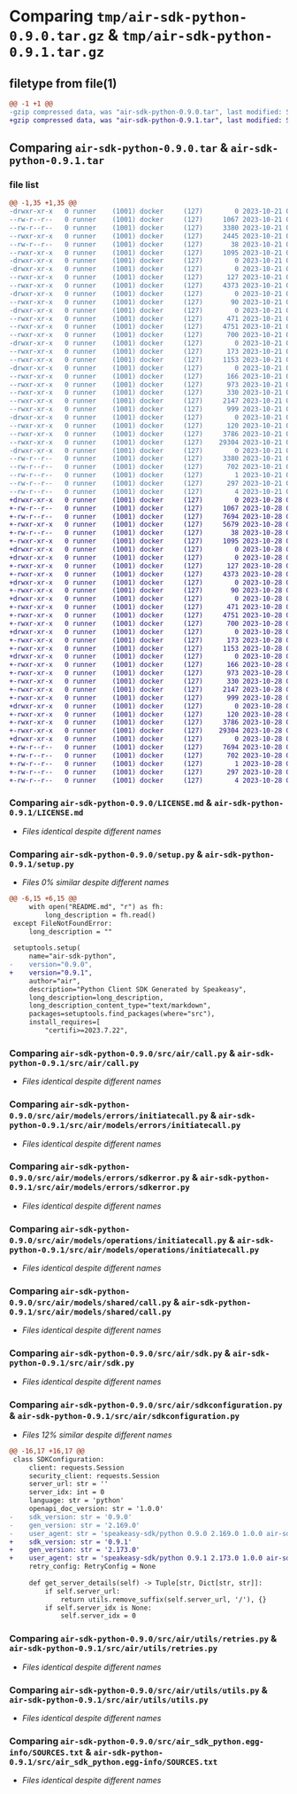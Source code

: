 # Comparing `tmp/air-sdk-python-0.9.0.tar.gz` & `tmp/air-sdk-python-0.9.1.tar.gz`

## filetype from file(1)

```diff
@@ -1 +1 @@
-gzip compressed data, was "air-sdk-python-0.9.0.tar", last modified: Sat Oct 21 00:19:31 2023, max compression
+gzip compressed data, was "air-sdk-python-0.9.1.tar", last modified: Sat Oct 28 00:18:53 2023, max compression
```

## Comparing `air-sdk-python-0.9.0.tar` & `air-sdk-python-0.9.1.tar`

### file list

```diff
@@ -1,35 +1,35 @@
-drwxr-xr-x   0 runner    (1001) docker     (127)        0 2023-10-21 00:19:31.372664 air-sdk-python-0.9.0/
--rw-r--r--   0 runner    (1001) docker     (127)     1067 2023-10-21 00:19:13.000000 air-sdk-python-0.9.0/LICENSE.md
--rw-r--r--   0 runner    (1001) docker     (127)     3380 2023-10-21 00:19:31.372664 air-sdk-python-0.9.0/PKG-INFO
--rwxr-xr-x   0 runner    (1001) docker     (127)     2445 2023-10-21 00:19:13.000000 air-sdk-python-0.9.0/README.md
--rw-r--r--   0 runner    (1001) docker     (127)       38 2023-10-21 00:19:31.372664 air-sdk-python-0.9.0/setup.cfg
--rwxr-xr-x   0 runner    (1001) docker     (127)     1095 2023-10-21 00:19:13.000000 air-sdk-python-0.9.0/setup.py
-drwxr-xr-x   0 runner    (1001) docker     (127)        0 2023-10-21 00:19:31.372664 air-sdk-python-0.9.0/src/
-drwxr-xr-x   0 runner    (1001) docker     (127)        0 2023-10-21 00:19:31.372664 air-sdk-python-0.9.0/src/air/
--rwxr-xr-x   0 runner    (1001) docker     (127)      127 2023-10-21 00:19:13.000000 air-sdk-python-0.9.0/src/air/__init__.py
--rwxr-xr-x   0 runner    (1001) docker     (127)     4373 2023-10-21 00:19:13.000000 air-sdk-python-0.9.0/src/air/call.py
-drwxr-xr-x   0 runner    (1001) docker     (127)        0 2023-10-21 00:19:31.372664 air-sdk-python-0.9.0/src/air/models/
--rwxr-xr-x   0 runner    (1001) docker     (127)       90 2023-10-21 00:19:13.000000 air-sdk-python-0.9.0/src/air/models/__init__.py
-drwxr-xr-x   0 runner    (1001) docker     (127)        0 2023-10-21 00:19:31.372664 air-sdk-python-0.9.0/src/air/models/errors/
--rwxr-xr-x   0 runner    (1001) docker     (127)      471 2023-10-21 00:19:13.000000 air-sdk-python-0.9.0/src/air/models/errors/__init__.py
--rwxr-xr-x   0 runner    (1001) docker     (127)     4751 2023-10-21 00:19:13.000000 air-sdk-python-0.9.0/src/air/models/errors/initiatecall.py
--rwxr-xr-x   0 runner    (1001) docker     (127)      700 2023-10-21 00:19:13.000000 air-sdk-python-0.9.0/src/air/models/errors/sdkerror.py
-drwxr-xr-x   0 runner    (1001) docker     (127)        0 2023-10-21 00:19:31.372664 air-sdk-python-0.9.0/src/air/models/operations/
--rwxr-xr-x   0 runner    (1001) docker     (127)      173 2023-10-21 00:19:13.000000 air-sdk-python-0.9.0/src/air/models/operations/__init__.py
--rwxr-xr-x   0 runner    (1001) docker     (127)     1153 2023-10-21 00:19:13.000000 air-sdk-python-0.9.0/src/air/models/operations/initiatecall.py
-drwxr-xr-x   0 runner    (1001) docker     (127)        0 2023-10-21 00:19:31.372664 air-sdk-python-0.9.0/src/air/models/shared/
--rwxr-xr-x   0 runner    (1001) docker     (127)      166 2023-10-21 00:19:13.000000 air-sdk-python-0.9.0/src/air/models/shared/__init__.py
--rwxr-xr-x   0 runner    (1001) docker     (127)      973 2023-10-21 00:19:13.000000 air-sdk-python-0.9.0/src/air/models/shared/call.py
--rwxr-xr-x   0 runner    (1001) docker     (127)      330 2023-10-21 00:19:13.000000 air-sdk-python-0.9.0/src/air/models/shared/security.py
--rwxr-xr-x   0 runner    (1001) docker     (127)     2147 2023-10-21 00:19:13.000000 air-sdk-python-0.9.0/src/air/sdk.py
--rwxr-xr-x   0 runner    (1001) docker     (127)      999 2023-10-21 00:19:13.000000 air-sdk-python-0.9.0/src/air/sdkconfiguration.py
-drwxr-xr-x   0 runner    (1001) docker     (127)        0 2023-10-21 00:19:31.372664 air-sdk-python-0.9.0/src/air/utils/
--rwxr-xr-x   0 runner    (1001) docker     (127)      120 2023-10-21 00:19:13.000000 air-sdk-python-0.9.0/src/air/utils/__init__.py
--rwxr-xr-x   0 runner    (1001) docker     (127)     3786 2023-10-21 00:19:13.000000 air-sdk-python-0.9.0/src/air/utils/retries.py
--rwxr-xr-x   0 runner    (1001) docker     (127)    29304 2023-10-21 00:19:13.000000 air-sdk-python-0.9.0/src/air/utils/utils.py
-drwxr-xr-x   0 runner    (1001) docker     (127)        0 2023-10-21 00:19:31.372664 air-sdk-python-0.9.0/src/air_sdk_python.egg-info/
--rw-r--r--   0 runner    (1001) docker     (127)     3380 2023-10-21 00:19:30.000000 air-sdk-python-0.9.0/src/air_sdk_python.egg-info/PKG-INFO
--rw-r--r--   0 runner    (1001) docker     (127)      702 2023-10-21 00:19:31.000000 air-sdk-python-0.9.0/src/air_sdk_python.egg-info/SOURCES.txt
--rw-r--r--   0 runner    (1001) docker     (127)        1 2023-10-21 00:19:30.000000 air-sdk-python-0.9.0/src/air_sdk_python.egg-info/dependency_links.txt
--rw-r--r--   0 runner    (1001) docker     (127)      297 2023-10-21 00:19:30.000000 air-sdk-python-0.9.0/src/air_sdk_python.egg-info/requires.txt
--rw-r--r--   0 runner    (1001) docker     (127)        4 2023-10-21 00:19:30.000000 air-sdk-python-0.9.0/src/air_sdk_python.egg-info/top_level.txt
+drwxr-xr-x   0 runner    (1001) docker     (127)        0 2023-10-28 00:18:53.099195 air-sdk-python-0.9.1/
+-rw-r--r--   0 runner    (1001) docker     (127)     1067 2023-10-28 00:18:39.000000 air-sdk-python-0.9.1/LICENSE.md
+-rw-r--r--   0 runner    (1001) docker     (127)     7694 2023-10-28 00:18:53.099195 air-sdk-python-0.9.1/PKG-INFO
+-rwxr-xr-x   0 runner    (1001) docker     (127)     5679 2023-10-28 00:18:39.000000 air-sdk-python-0.9.1/README.md
+-rw-r--r--   0 runner    (1001) docker     (127)       38 2023-10-28 00:18:53.099195 air-sdk-python-0.9.1/setup.cfg
+-rwxr-xr-x   0 runner    (1001) docker     (127)     1095 2023-10-28 00:18:39.000000 air-sdk-python-0.9.1/setup.py
+drwxr-xr-x   0 runner    (1001) docker     (127)        0 2023-10-28 00:18:53.091195 air-sdk-python-0.9.1/src/
+drwxr-xr-x   0 runner    (1001) docker     (127)        0 2023-10-28 00:18:53.091195 air-sdk-python-0.9.1/src/air/
+-rwxr-xr-x   0 runner    (1001) docker     (127)      127 2023-10-28 00:18:39.000000 air-sdk-python-0.9.1/src/air/__init__.py
+-rwxr-xr-x   0 runner    (1001) docker     (127)     4373 2023-10-28 00:18:39.000000 air-sdk-python-0.9.1/src/air/call.py
+drwxr-xr-x   0 runner    (1001) docker     (127)        0 2023-10-28 00:18:53.091195 air-sdk-python-0.9.1/src/air/models/
+-rwxr-xr-x   0 runner    (1001) docker     (127)       90 2023-10-28 00:18:39.000000 air-sdk-python-0.9.1/src/air/models/__init__.py
+drwxr-xr-x   0 runner    (1001) docker     (127)        0 2023-10-28 00:18:53.095195 air-sdk-python-0.9.1/src/air/models/errors/
+-rwxr-xr-x   0 runner    (1001) docker     (127)      471 2023-10-28 00:18:39.000000 air-sdk-python-0.9.1/src/air/models/errors/__init__.py
+-rwxr-xr-x   0 runner    (1001) docker     (127)     4751 2023-10-28 00:18:39.000000 air-sdk-python-0.9.1/src/air/models/errors/initiatecall.py
+-rwxr-xr-x   0 runner    (1001) docker     (127)      700 2023-10-28 00:18:39.000000 air-sdk-python-0.9.1/src/air/models/errors/sdkerror.py
+drwxr-xr-x   0 runner    (1001) docker     (127)        0 2023-10-28 00:18:53.095195 air-sdk-python-0.9.1/src/air/models/operations/
+-rwxr-xr-x   0 runner    (1001) docker     (127)      173 2023-10-28 00:18:39.000000 air-sdk-python-0.9.1/src/air/models/operations/__init__.py
+-rwxr-xr-x   0 runner    (1001) docker     (127)     1153 2023-10-28 00:18:39.000000 air-sdk-python-0.9.1/src/air/models/operations/initiatecall.py
+drwxr-xr-x   0 runner    (1001) docker     (127)        0 2023-10-28 00:18:53.095195 air-sdk-python-0.9.1/src/air/models/shared/
+-rwxr-xr-x   0 runner    (1001) docker     (127)      166 2023-10-28 00:18:39.000000 air-sdk-python-0.9.1/src/air/models/shared/__init__.py
+-rwxr-xr-x   0 runner    (1001) docker     (127)      973 2023-10-28 00:18:39.000000 air-sdk-python-0.9.1/src/air/models/shared/call.py
+-rwxr-xr-x   0 runner    (1001) docker     (127)      330 2023-10-28 00:18:39.000000 air-sdk-python-0.9.1/src/air/models/shared/security.py
+-rwxr-xr-x   0 runner    (1001) docker     (127)     2147 2023-10-28 00:18:39.000000 air-sdk-python-0.9.1/src/air/sdk.py
+-rwxr-xr-x   0 runner    (1001) docker     (127)      999 2023-10-28 00:18:39.000000 air-sdk-python-0.9.1/src/air/sdkconfiguration.py
+drwxr-xr-x   0 runner    (1001) docker     (127)        0 2023-10-28 00:18:53.095195 air-sdk-python-0.9.1/src/air/utils/
+-rwxr-xr-x   0 runner    (1001) docker     (127)      120 2023-10-28 00:18:39.000000 air-sdk-python-0.9.1/src/air/utils/__init__.py
+-rwxr-xr-x   0 runner    (1001) docker     (127)     3786 2023-10-28 00:18:39.000000 air-sdk-python-0.9.1/src/air/utils/retries.py
+-rwxr-xr-x   0 runner    (1001) docker     (127)    29304 2023-10-28 00:18:39.000000 air-sdk-python-0.9.1/src/air/utils/utils.py
+drwxr-xr-x   0 runner    (1001) docker     (127)        0 2023-10-28 00:18:53.099195 air-sdk-python-0.9.1/src/air_sdk_python.egg-info/
+-rw-r--r--   0 runner    (1001) docker     (127)     7694 2023-10-28 00:18:52.000000 air-sdk-python-0.9.1/src/air_sdk_python.egg-info/PKG-INFO
+-rw-r--r--   0 runner    (1001) docker     (127)      702 2023-10-28 00:18:53.000000 air-sdk-python-0.9.1/src/air_sdk_python.egg-info/SOURCES.txt
+-rw-r--r--   0 runner    (1001) docker     (127)        1 2023-10-28 00:18:52.000000 air-sdk-python-0.9.1/src/air_sdk_python.egg-info/dependency_links.txt
+-rw-r--r--   0 runner    (1001) docker     (127)      297 2023-10-28 00:18:52.000000 air-sdk-python-0.9.1/src/air_sdk_python.egg-info/requires.txt
+-rw-r--r--   0 runner    (1001) docker     (127)        4 2023-10-28 00:18:52.000000 air-sdk-python-0.9.1/src/air_sdk_python.egg-info/top_level.txt
```

### Comparing `air-sdk-python-0.9.0/LICENSE.md` & `air-sdk-python-0.9.1/LICENSE.md`

 * *Files identical despite different names*

### Comparing `air-sdk-python-0.9.0/setup.py` & `air-sdk-python-0.9.1/setup.py`

 * *Files 0% similar despite different names*

```diff
@@ -6,15 +6,15 @@
     with open("README.md", "r") as fh:
         long_description = fh.read()
 except FileNotFoundError:
     long_description = ""
 
 setuptools.setup(
     name="air-sdk-python",
-    version="0.9.0",
+    version="0.9.1",
     author="air",
     description="Python Client SDK Generated by Speakeasy",
     long_description=long_description,
     long_description_content_type="text/markdown",
     packages=setuptools.find_packages(where="src"),
     install_requires=[
         "certifi>=2023.7.22",
```

### Comparing `air-sdk-python-0.9.0/src/air/call.py` & `air-sdk-python-0.9.1/src/air/call.py`

 * *Files identical despite different names*

### Comparing `air-sdk-python-0.9.0/src/air/models/errors/initiatecall.py` & `air-sdk-python-0.9.1/src/air/models/errors/initiatecall.py`

 * *Files identical despite different names*

### Comparing `air-sdk-python-0.9.0/src/air/models/errors/sdkerror.py` & `air-sdk-python-0.9.1/src/air/models/errors/sdkerror.py`

 * *Files identical despite different names*

### Comparing `air-sdk-python-0.9.0/src/air/models/operations/initiatecall.py` & `air-sdk-python-0.9.1/src/air/models/operations/initiatecall.py`

 * *Files identical despite different names*

### Comparing `air-sdk-python-0.9.0/src/air/models/shared/call.py` & `air-sdk-python-0.9.1/src/air/models/shared/call.py`

 * *Files identical despite different names*

### Comparing `air-sdk-python-0.9.0/src/air/sdk.py` & `air-sdk-python-0.9.1/src/air/sdk.py`

 * *Files identical despite different names*

### Comparing `air-sdk-python-0.9.0/src/air/sdkconfiguration.py` & `air-sdk-python-0.9.1/src/air/sdkconfiguration.py`

 * *Files 12% similar despite different names*

```diff
@@ -16,17 +16,17 @@
 class SDKConfiguration:
     client: requests.Session
     security_client: requests.Session
     server_url: str = ''
     server_idx: int = 0
     language: str = 'python'
     openapi_doc_version: str = '1.0.0'
-    sdk_version: str = '0.9.0'
-    gen_version: str = '2.169.0'
-    user_agent: str = 'speakeasy-sdk/python 0.9.0 2.169.0 1.0.0 air-sdk-python'
+    sdk_version: str = '0.9.1'
+    gen_version: str = '2.173.0'
+    user_agent: str = 'speakeasy-sdk/python 0.9.1 2.173.0 1.0.0 air-sdk-python'
     retry_config: RetryConfig = None
 
     def get_server_details(self) -> Tuple[str, Dict[str, str]]:
         if self.server_url:
             return utils.remove_suffix(self.server_url, '/'), {}
         if self.server_idx is None:
             self.server_idx = 0
```

### Comparing `air-sdk-python-0.9.0/src/air/utils/retries.py` & `air-sdk-python-0.9.1/src/air/utils/retries.py`

 * *Files identical despite different names*

### Comparing `air-sdk-python-0.9.0/src/air/utils/utils.py` & `air-sdk-python-0.9.1/src/air/utils/utils.py`

 * *Files identical despite different names*

### Comparing `air-sdk-python-0.9.0/src/air_sdk_python.egg-info/SOURCES.txt` & `air-sdk-python-0.9.1/src/air_sdk_python.egg-info/SOURCES.txt`

 * *Files identical despite different names*

